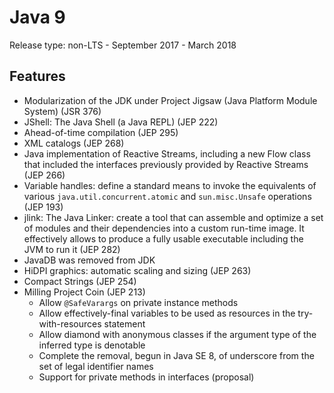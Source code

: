 # Java 9

Release type: non-LTS - September 2017 - March 2018

## Features

* Modularization of the JDK under Project Jigsaw \(Java Platform Module System\) \(JSR 376\)
* JShell: The Java Shell \(a Java REPL\) \(JEP 222\)
* Ahead-of-time compilation \(JEP 295\)
* XML catalogs \(JEP 268\)
* Java implementation of Reactive Streams, including a new Flow class that included the interfaces previously provided by Reactive Streams \(JEP 266\)
* Variable handles: define a standard means to invoke the equivalents of various `java.util.concurrent.atomic` and `sun.misc.Unsafe` operations \(JEP 193\)
* jlink: The Java Linker: create a tool that can assemble and optimize a set of modules and their dependencies into a custom run-time image. It effectively allows to produce a fully usable executable including the JVM to run it \(JEP 282\)
* JavaDB was removed from JDK
* HiDPI graphics: automatic scaling and sizing \(JEP 263\)
* Compact Strings \(JEP 254\)
* Milling Project Coin \(JEP 213\)
  * Allow `@SafeVarargs` on private instance methods
  * Allow effectively-final variables to be used as resources in the try-with-resources statement
  * Allow diamond with anonymous classes if the argument type of the inferred type is denotable
  * Complete the removal, begun in Java SE 8, of underscore from the set of legal identifier names
  * Support for private methods in interfaces \(proposal\)

